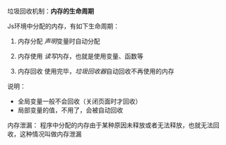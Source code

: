 垃圾回收机制：**内存的生命周期**

Js环境中分配的内存，有如下生命周期：

1. 内存分配
  *声明*变量时自动分配

2. 内存使用
  *读写*内存，也就是使用变量、函数等

3. 内存回收
  使用完毕，*垃圾回收器*自动回收不再使用的内存

说明：
  - 全局变量一般不会回收（关闭页面时才回收）
  - 局部变量的值，不用了，会被自动回收

内存泄漏：
  程序中分配的内存由于某种原因未释放或者无法释放，也就无法回收，这种情况叫做内存泄漏